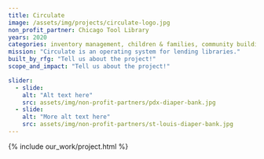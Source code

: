 ```yaml
---
title: Circulate
image: /assets/img/projects/circulate-logo.jpg
non_profit_partner: Chicago Tool Library
years: 2020
categories: inventory management, children & families, community building
mission: "Circulate is an operating system for lending libraries."
built_by_rfg: "Tell us about the project!"
scope_and_impact: "Tell us about the project!"

slider:
  - slide: 
    alt: "Alt text here"
    src: assets/img/non-profit-partners/pdx-diaper-bank.jpg
  - slide: 
    alt: "More alt text here"
    src: assets/img/non-profit-partners/st-louis-diaper-bank.jpg
---
```


{% include our_work/project.html %}
